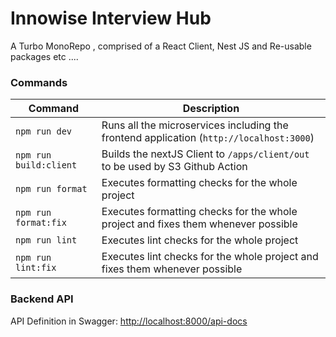 # Innowise Interview Hub  

A Turbo MonoRepo , comprised of a React Client, Nest JS and Re-usable packages etc ....

### Commands

| Command             | Description                                                                             |
|---------------------|-----------------------------------------------------------------------------------------|
| `npm run dev`          | Runs all the microservices including the frontend application (`http://localhost:3000`) |
| `npm run build:client` | Builds the nextJS Client to `/apps/client/out` to be used by S3 Github Action           |
| `npm run format`       | Executes formatting checks for the whole project                                        |
| `npm run format:fix`   | Executes formatting checks for the whole project and fixes them whenever possible       |
| `npm run lint`         | Executes lint checks for the whole project                                              |
| `npm run lint:fix`     | Executes lint checks for the whole project and fixes them whenever possible             |


### Backend API
API Definition in Swagger: [http://localhost:8000/api-docs](http://localhost:8000/api-docs)
